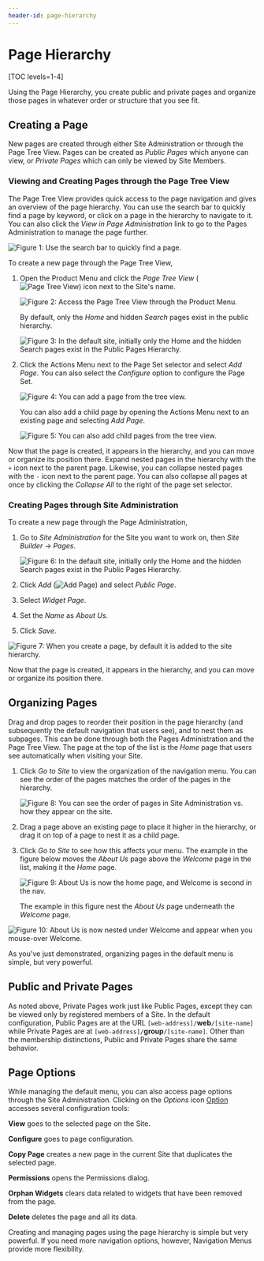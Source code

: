 ```yaml
---
header-id: page-hierarchy
---
```


# Page Hierarchy

[TOC levels=1-4]

Using the Page Hierarchy, you create public and private pages and organize
those pages in whatever order or structure that you see fit.

## Creating a Page

New pages are created through either Site Administration or through the Page 
Tree View. Pages can be created as *Public Pages* which anyone can view, or 
*Private Pages* which can only be viewed by Site Members. 

### Viewing and Creating Pages through the Page Tree View

The Page Tree View provides quick access to the page navigation and gives an 
overview of the page hierarchy. You can use the search bar to quickly find a 
page by keyword, or click on a page in the hierarchy to navigate to it. You can 
also click the *View in Page Administration* link to go to the Pages 
Administration to manage the page further.

![Figure 1: Use the search bar to quickly find a page.](../../../../images/pages-tree-view-search.png)

To create a new page through the Page Tree View,

1.  Open the Product Menu and click the *Page Tree View* (![Page Tree View](../../../../images/icon-pages-tree-view.png)) icon next to the Site's name.

    ![Figure 2: Access the Page Tree View through the Product Menu.](../../../../images/pages-tree-view.png)

    By default, only the *Home* and hidden *Search* pages exist in the public hierarchy.

    ![Figure 3: In the default site, initially only the *Home* and the hidden *Search* pages exist in the Public Pages Hierarchy.](../../../../images/default-nav-pages-tree-view.png)

2.  Click the Actions Menu next to the Page Set selector and select *Add Page*. 
    You can also select the *Configure* option to configure the Page Set.

    ![Figure 4: You can add a page from the tree view.](../../../../images/pages-tree-view-add-page.png)

    You can also add a child page by opening the Actions Menu next to an 
    existing page and selecting *Add Page*.

    ![Figure 5: You can also add child pages from the tree view.](../../../../images/pages-tree-view-add-child-page.png)

Now that the page is created, it appears in the hierarchy, and you can move or
organize its position there. Expand nested pages in the hierarchy with the `+` 
icon next to the parent page. Likewise, you can collapse nested pages with the 
`-` icon next to the parent page. You can also collapse all pages at once by 
clicking the *Collapse All* to the right of the page set selector.

### Creating Pages through Site Administration

To create a new page through the Page Administration,

1.  Go to *Site Administration* for the Site you want to work on, then
    *Site Builder* &rarr; *Pages*.

    ![Figure 6: In the default site, initially only the *Home* and the hidden *Search* pages exist in the Public Pages Hierarchy.](../../../../images/default-nav-pages.png)

2.  Click *Add* (![Add Page](../../../../images/icon-add.png)) and select
    *Public Page*.

3.  Select *Widget Page*.

4.  Set the *Name* as *About Us*.

5.  Click *Save*.

![Figure 7: When you create a page, by default it is added to the site hierarchy.](../../../../images/page-hierarchy-menu.png)

Now that the page is created, it appears in the hierarchy, and you can move or
organize its position there.

## Organizing Pages

Drag and drop pages to reorder their position in the page hierarchy (and
subsequently the default navigation that users see), and to nest them as
subpages. This can be done through both the Pages Administration and the Page 
Tree View. The page at the top of the list is the *Home* page that users see
automatically when visiting your Site. 

1.  Click *Go to Site* to view the organization of the navigation menu. You can
    see the order of the pages matches the order of the pages in the hierarchy.

    ![Figure 8: You can see the order of pages in Site Administration vs. how they appear on the site.](../../../../images/navigation-practical1.png)

2.  Drag a page above an existing page to place it higher in the hierarchy, or 
    drag it on top of a page to nest it as a child page.

3.  Click *Go to Site* to see how this affects your menu. The example in the 
    figure below moves the *About Us* page above the *Welcome* page in the list, 
    making it the *Home* page.

    ![Figure 9: *About Us* is now the home page, and *Welcome* is second in the nav.](../../../../images/navigation-practical2.png)

    The example in this figure nest the *About Us* page underneath the *Welcome* 
    page. 

![Figure 10: *About Us* is now nested under *Welcome* and appear when you mouse-over *Welcome*.](../../../../images/navigation-practical3.png)

As you've just demonstrated, organizing pages in the default menu is simple, 
but very powerful.

## Public and Private Pages

As noted above, Private Pages work just like Public Pages, except they can be
viewed only by registered members of a Site. In the default configuration,
Public Pages are at the URL `[web-address]/`**web**`/[site-name]` while Private
Pages are at `[web-address]/`**group**`/[site-name]`. Other than the membership
distinctions, Public and Private Pages share the same behavior.

## Page Options

While managing the default menu, you can also access page options through the 
Site Administration. Clicking on the *Options* icon [Option](../../../../images/icon-options.png) 
accesses several configuration tools:

**View** goes to the selected page on the Site.

**Configure** goes to page configuration.

**Copy Page** creates a new page in the current Site that duplicates the
selected page.

**Permissions** opens the Permissions dialog.

**Orphan Widgets** clears data related to widgets that have been removed from
the page.
 
**Delete** deletes the page and all its data.

Creating and managing pages using the page hierarchy is simple but very 
powerful. If you need more navigation options, however, Navigation
Menus provide more flexibility.
